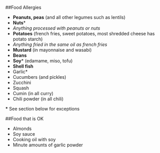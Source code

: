 ##Food Allergies
- **Peanuts, peas** (and all other legumes such as lentils)
- **Nuts***
 - _Anything processed with peanuts or nuts_
- **Potatoes** (french fries, sweet potatoes, most shredded cheese has potato starch)
 - _Anything fried in the same oil as french fries_
- **Mustard** (in mayonnaise and wasabi)
- **Beans**
 - **Soy*** (edamame, miso, tofu)
- **Shell fish**
- Garlic*
- Cucumbers (and pickles)
- Zucchini
- Squash
- Cumin (in all curry)
- Chili powder (in all chili)

__*__ See section below for exceptions

##Food that is OK
- Almonds
- Soy sauce
- Cooking oil with soy
- Minute amounts of garlic powder
